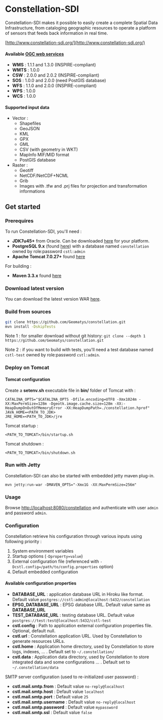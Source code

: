 # Constellation-SDI
Constellation-SDI makes it possible to easily create a complete Spatial Data Infrastructure, from cataloging geographic
resources to operate a platform of sensors that feeds back information in real time.

[http://www.constellation-sdi.org/](http://www.constellation-sdi.org/)

#### Available [OGC web services](http://www.opengeospatial.org/standards)
* **WMS** : 1.1.1 and 1.3.0 (INSPIRE-compliant)
* **WMTS** : 1.0.0
* **CSW** : 2.0.0 and 2.0.2 (INSPIRE-compliant)
* **SOS** : 1.0.0 and 2.0.0 (need PostGIS database)
* **WFS** : 1.1.0 and  2.0.0 (INSPIRE-compliant)
* **WPS** : 1.0.0
* **WCS** : 1.0.0

#### Supported input data
* Vector :
  * Shapefiles
  * GeoJSON
  * KML
  * GPX
  * GML
  * CSV (with geometry in WKT)
  * MapInfo MIF/MID format
  * PostGIS database
* Raster :
  * Geotiff
  * NetCDF/NetCDF+NCML
  * Grib
  * Images with .tfw and .prj files for projection and transformation informations

## Get started

### Prerequires
To run Constellation-SDI, you'll need :
* **JDK7u45+** from Oracle. Can be downloaded [here](http://www.oracle.com/technetwork/java/javase/downloads/jdk7-downloads-1880260.html) for your platform.
* **PostgreSQL 9.x** (found [here](http://www.postgresql.org/download/)) with a database named `constellation` owned by role:password `cstl:admin`
* **Apache Tomcat 7.0.27+** found [here](http://tomcat.apache.org/download-70.cgi)

For building :
* **Maven 3.3.x** found [here](https://maven.apache.org/download.cgi)

### Download latest version
You can download the latest version WAR [here](http://constellation-sdi.org/en/download.html).

### Build from sources
```sh
git clone https://github.com/Geomatys/constellation.git
mvn install -DskipTests
```
Note 1 : for smaller download without git history: `git clone --depth 1 https://github.com/Geomatys/constellation.git`

Note 2 : if you want to build with tests, you'll need a test database named `cstl-test` owned by role:password `cstl:admin`.

### Deploy on Tomcat
#### Tomcat configuration
Create a **setenv.sh** executable file in **bin/** folder of Tomcat with :

```
CATALINA_OPTS="$CATALINA_OPTS -Dfile.encoding=UTF8 -Xmx1024m -XX:MaxPermSize=128m -Dgeotk.image.cache.size=128m -XX:-HeapDumpOnOutOfMemoryError -XX:HeapDumpPath=./constellation.hprof"
JAVA_HOME=<PATH_TO_JDK>
JRE_HOME=<PATH_TO_JDK>/jre
 ```
Tomcat startup :
 ```
<PATH_TO_TOMCAT>/bin/startup.sh
 ```
Tomcat shutdown :
 ```
<PATH_TO_TOMCAT>/bin/shutdown.sh
 ```

### Run with Jetty
Constellation-SDI can also be started with embedded jetty maven plug-in.
```
mvn jetty:run-war -DMAVEN_OPTS="-Xmx1G -XX:MaxPermSize=256m"
```

### Usage
Browse  [http://localhost:8080/constellation](http://localhost:8080/constellation) and authenticate with user `admin` and password `admin`.


### Configuration
Constellation retrieve his configuration through various inputs using following priority  :
1. System environment variables
2. Startup options (`-Dproperty=value`)
3. External configuration file (referenced with `-Dcstl.config=/path/to/config.properties` option)
4. Default embedded configuration

#### Available configuration properties
* **DATABASE_URL** : application database URL in Hiroku like format. Default value `postgres://cstl:admin@localhost:5432/constellation`
* **EPSG_DATABASE_URL** : EPSG database URL. Default value same as **DATABASE_URL**
* **TEST_DATABASE_URL** : testing database URL. Default value `postgres://test:test@localhost:5432/cstl-test`
* **cstl.config** : Path to application external configuration properties file. Optional, default null.
* **cstl.url** : Constellation application URL. Used by Constellation to generate resources URLs.
* **cstl.home** : Application home directory, used by Constellation to store logs, indexes, ... . Default set to `~/.constellation/`
* **cstl.data** : Application data directory, used by Constellation to store integrated data and some configurations ... . Default set to `~/.constellation/data`

SMTP server configuration (used to re-initialized user password) :
* **cstl.mail.smtp.from** : Default value `no-reply@localhost`
* **cstl.mail.smtp.host** : Default value `localhost`
* **cstl.mail.smtp.port** : Default value `25`
* **cstl.mail.smtp.username** : Default value `no-reply@localhost`
* **cstl.mail.smtp.password** : Default value `mypassword`
* **cstl.mail.smtp.ssl** : Default value `false`
